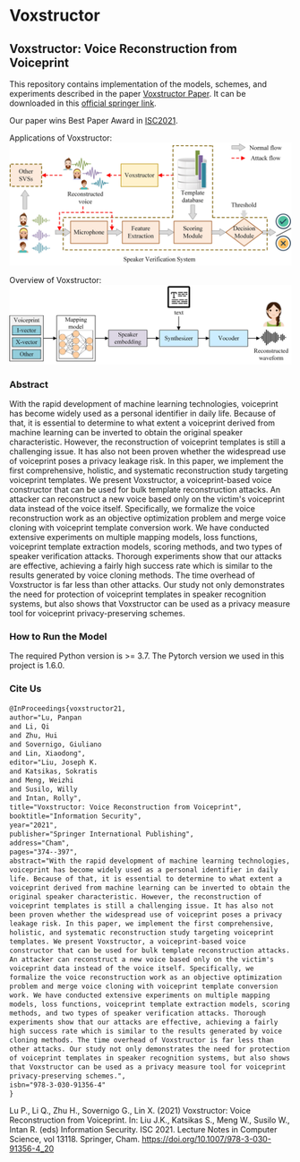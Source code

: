 <!--
**voxstructor/voxstructor** is a ✨ _special_ ✨ repository because its `README.md` (this file) appears on your GitHub profile.

Here are some ideas to get you started:

- 🔭 I’m currently working on ...
- 🌱 I’m currently learning ...
- 👯 I’m looking to collaborate on ...
- 🤔 I’m looking for help with ...
- 💬 Ask me about ...
- 📫 How to reach me: ...
- 😄 Pronouns: ...
- ⚡ Fun fact: ...
-->
# Voxstructor
## Voxstructor: Voice Reconstruction from Voiceprint
This repository contains implementation of the models, schemes, and experiments described in the paper [Voxstructor Paper](Voxstructor_ISC21_paper.pdf). It can be downloaded in this [official springer link](https://link.springer.com/content/pdf/10.1007%2F978-3-030-91356-4_20.pdf).

Our paper wins Best Paper Award in [ISC2021](https://isc2021.petra.ac.id/).

Applications of Voxstructor:
![Applications of Voxstructor](images/overview.jpg)

Overview of Voxstructor:
![Overview of Voxstructor](images/voxstructor.jpg)


### Abstract

With the rapid development of machine learning technologies, voiceprint has become widely used as a personal identifier in daily life. 
Because of that, it is essential to determine to what extent a voiceprint derived from machine learning can be inverted to obtain the original speaker characteristic. However, the reconstruction of voiceprint templates is still a challenging issue. It has also not been proven whether the widespread use of voiceprint poses a privacy leakage risk. 
In this paper, we implement the first comprehensive, holistic, and systematic reconstruction study targeting voiceprint templates. We present Voxstructor, a voiceprint-based voice constructor that can be used for bulk template reconstruction attacks. An attacker can reconstruct a new voice based only on the victim's voiceprint data instead of the voice itself. Specifically, we formalize the voice reconstruction work as an objective optimization problem and merge voice cloning with voiceprint template conversion work. 
We have conducted extensive experiments on multiple mapping models, loss functions, voiceprint template extraction models, scoring methods, and two types of speaker verification attacks. Thorough experiments show that our attacks are effective, achieving a fairly high success rate which is similar to the results generated by voice cloning methods. The time overhead of Voxstructor is far less than other attacks. 
Our study not only demonstrates the need for protection of voiceprint templates in speaker recognition systems, but also shows that Voxstructor can be used as a privacy measure tool for voiceprint privacy-preserving schemes.


### How to Run the Model

The required Python version is >= 3.7.
The Pytorch version we used in this project is 1.6.0.

### Cite Us

```
@InProceedings{voxstructor21,
author="Lu, Panpan
and Li, Qi
and Zhu, Hui
and Sovernigo, Giuliano
and Lin, Xiaodong",
editor="Liu, Joseph K.
and Katsikas, Sokratis
and Meng, Weizhi
and Susilo, Willy
and Intan, Rolly",
title="Voxstructor: Voice Reconstruction from Voiceprint",
booktitle="Information Security",
year="2021",
publisher="Springer International Publishing",
address="Cham",
pages="374--397",
abstract="With the rapid development of machine learning technologies, voiceprint has become widely used as a personal identifier in daily life. Because of that, it is essential to determine to what extent a voiceprint derived from machine learning can be inverted to obtain the original speaker characteristic. However, the reconstruction of voiceprint templates is still a challenging issue. It has also not been proven whether the widespread use of voiceprint poses a privacy leakage risk. In this paper, we implement the first comprehensive, holistic, and systematic reconstruction study targeting voiceprint templates. We present Voxstructor, a voiceprint-based voice constructor that can be used for bulk template reconstruction attacks. An attacker can reconstruct a new voice based only on the victim's voiceprint data instead of the voice itself. Specifically, we formalize the voice reconstruction work as an objective optimization problem and merge voice cloning with voiceprint template conversion work. We have conducted extensive experiments on multiple mapping models, loss functions, voiceprint template extraction models, scoring methods, and two types of speaker verification attacks. Thorough experiments show that our attacks are effective, achieving a fairly high success rate which is similar to the results generated by voice cloning methods. The time overhead of Voxstructor is far less than other attacks. Our study not only demonstrates the need for protection of voiceprint templates in speaker recognition systems, but also shows that Voxstructor can be used as a privacy measure tool for voiceprint privacy-preserving schemes.",
isbn="978-3-030-91356-4"
}
```
Lu P., Li Q., Zhu H., Sovernigo G., Lin X. (2021) Voxstructor: Voice Reconstruction from Voiceprint. In: Liu J.K., Katsikas S., Meng W., Susilo W., Intan R. (eds) Information Security. ISC 2021. Lecture Notes in Computer Science, vol 13118. Springer, Cham. https://doi.org/10.1007/978-3-030-91356-4_20
